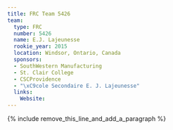 ```yaml
---
title: FRC Team 5426
team:
  type: FRC
  number: 5426
  name: E.J. Lajeunesse
  rookie_year: 2015
  location: Windsor, Ontario, Canada
  sponsors:
  - SouthWestern Manufacturing
  - St. Clair College
  - CSCProvidence
  - "\xC9cole Secondaire E. J. Lajeunesse"
  links:
    Website:
---
```


{% include remove_this_line_and_add_a_paragraph %}